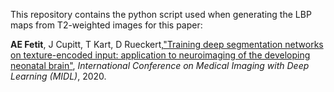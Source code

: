 
This repository contains the python script used when generating the LBP maps from T2-weighted images for this paper:

**AE Fetit**, J Cupitt, T Kart, D Rueckert,["Training deep segmentation networks on texture-encoded input: application to neuroimaging of the developing neonatal brain"](https://openreview.net/forum?id=vXX5bovYvi), *International Conference on Medical Imaging with Deep Learning (MIDL)*, 2020.

